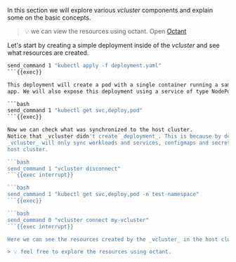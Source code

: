 In this section we will explore various _vcluster_ components and explain some
on the basic concepts.

> 💡 we can view the resources using octant. Open
> [Octant]({{TRAFFIC_HOST1_7777}})

Let's start by creating a simple deployment inside of the _vcluster_ and see
what resources are created.

```bash
send_command 1 "kubectl apply -f deployment.yaml"
```{{exec}}

This deployment will create a pod with a single container running a sample web
app. We will also expose this deployment using a service of type NodePort.

```bash
send_command 1 "kubectl get svc,deploy,pod"
```{{exec}}

Now we can check what was synchronized to the host cluster.
Notice that _vcluster didn't create _deployment_. This is because by default
_vcluster_ will only sync workloads and services, configmaps and secrets to the
host cluster.

```bash
send_command 1 "vcluster disconnect"
```{{exec interrupt}}

```bash
send_command 1 "kubectl get svc,deploy,pod -n test-namespace"
```{{exec}}

```bash
send_command 0 "vcluster connect my-vcluster"
```{{exec interrupt}}

Here we can see the resources created by the _vcluster_ in the host cluster.

> 💡 feel free to explore the resources using octant.
